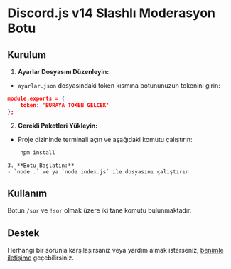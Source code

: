 # Discord.js v14 Slashlı Moderasyon Botu


## Kurulum
1. **Ayarlar Dosyasını Düzenleyin:**
- `ayarlar.json` dosyasındaki token kısmına botununuzun tokenini girin:
```json
module.exports = {
    token: 'BURAYA TOKEN GELCEK' 
};
```
2. **Gerekli Paketleri Yükleyin:**
- Proje dizininde terminali açın ve aşağıdaki komutu çalıştırın:
```bash
    npm install
```
    3. **Botu Başlatın:**
    - `node .` ve ya `node index.js` ile dosyasını çalıştırın.

## Kullanım
   Botun `/sor` ve `!sor` olmak üzere iki tane komutu bulunmaktadır.

## Destek

Herhangi bir sorunla karşılaşırsanız veya yardım almak isterseniz, [benimle iletişime](https://discord.com/users/657241749579759616) geçebilirsiniz.